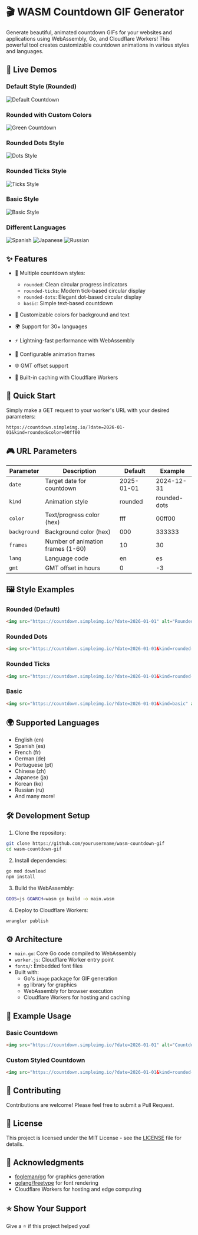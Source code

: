 # 🎬 WASM Countdown GIF Generator

Generate beautiful, animated countdown GIFs for your websites and applications using WebAssembly, Go, and Cloudflare Workers! This powerful tool creates customizable countdown animations in various styles and languages.

## 🎥 Live Demos

### Default Style (Rounded)
![Default Countdown](https://countdown.simpleimg.io/?date=2026-01-01)

### Rounded with Custom Colors
![Green Countdown](https://countdown.simpleimg.io/?date=2026-01-01&color=00ff00&background=333333)

### Rounded Dots Style
![Dots Style](https://countdown.simpleimg.io/?date=2026-01-01&kind=rounded-dots)

### Rounded Ticks Style
![Ticks Style](https://countdown.simpleimg.io/?date=2026-01-01&kind=rounded-ticks)

### Basic Style
![Basic Style](https://countdown.simpleimg.io/?date=2026-01-01&kind=basic)

### Different Languages
![Spanish](https://countdown.simpleimg.io/?date=2026-01-01&lang=es)
![Japanese](https://countdown.simpleimg.io/?date=2026-01-01&lang=ja)
![Russian](https://countdown.simpleimg.io/?date=2026-01-01&lang=ru)

## ✨ Features

- 🎨 Multiple countdown styles:
  - `rounded`: Clean circular progress indicators
  - `rounded-ticks`: Modern tick-based circular display
  - `rounded-dots`: Elegant dot-based circular display
  - `basic`: Simple text-based countdown

- 🌈 Customizable colors for background and text
- 🌍 Support for 30+ languages
- ⚡ Lightning-fast performance with WebAssembly
- 🔄 Configurable animation frames
- 🌐 GMT offset support
- 💾 Built-in caching with Cloudflare Workers

## 🚀 Quick Start

Simply make a GET request to your worker's URL with your desired parameters:

```
https://countdown.simpleimg.io/?date=2026-01-01&kind=rounded&color=00ff00
```

## 🎮 URL Parameters

| Parameter    | Description                                | Default     | Example           |
|-------------|--------------------------------------------|-------------|-------------------|
| `date`      | Target date for countdown                  | 2025-01-01  | 2024-12-31       |
| `kind`      | Animation style                            | rounded     | rounded-dots      |
| `color`     | Text/progress color (hex)                  | fff        | 00ff00           |
| `background`| Background color (hex)                     | 000        | 333333           |
| `frames`    | Number of animation frames (1-60)          | 10          | 30               |
| `lang`      | Language code                              | en          | es               |
| `gmt`       | GMT offset in hours                        | 0           | -3               |

## 🖼️ Style Examples

### Rounded (Default)
```html
<img src="https://countdown.simpleimg.io/?date=2026-01-01" alt="Rounded Countdown" />
```

### Rounded Dots
```html
<img src="https://countdown.simpleimg.io/?date=2026-01-01&kind=rounded-dots" alt="Dots Countdown" />
```

### Rounded Ticks
```html
<img src="https://countdown.simpleimg.io/?date=2026-01-01&kind=rounded-ticks" alt="Ticks Countdown" />
```

### Basic
```html
<img src="https://countdown.simpleimg.io/?date=2026-01-01&kind=basic" alt="Basic Countdown" />
```

## 🌍 Supported Languages

- English (en)
- Spanish (es)
- French (fr)
- German (de)
- Portuguese (pt)
- Chinese (zh)
- Japanese (ja)
- Korean (ko)
- Russian (ru)
- And many more!

## 🛠️ Development Setup

1. Clone the repository:
```bash
git clone https://github.com/yourusername/wasm-countdown-gif
cd wasm-countdown-gif
```

2. Install dependencies:
```bash
go mod download
npm install
```

3. Build the WebAssembly:
```bash
GOOS=js GOARCH=wasm go build -o main.wasm
```

4. Deploy to Cloudflare Workers:
```bash
wrangler publish
```

## ⚙️ Architecture

- `main.go`: Core Go code compiled to WebAssembly
- `worker.js`: Cloudflare Worker entry point
- `fonts/`: Embedded font files
- Built with:
  - Go's `image` package for GIF generation
  - `gg` library for graphics
  - WebAssembly for browser execution
  - Cloudflare Workers for hosting and caching

## 📝 Example Usage

### Basic Countdown
```html
<img src="https://countdown.simpleimg.io/?date=2026-01-01" alt="Countdown" />
```

### Custom Styled Countdown
```html
<img src="https://countdown.simpleimg.io/?date=2026-01-01&kind=rounded-dots&color=00ff00&background=333333&frames=30&lang=es" alt="Countdown" />
```

## 🤝 Contributing

Contributions are welcome! Please feel free to submit a Pull Request.

## 📄 License

This project is licensed under the MIT License - see the [LICENSE](LICENSE) file for details.

## 🙏 Acknowledgments

- [fogleman/gg](https://github.com/fogleman/gg) for graphics generation
- [golang/freetype](https://github.com/golang/freetype) for font rendering
- Cloudflare Workers for hosting and edge computing

## ⭐ Show Your Support

Give a ⭐️ if this project helped you!